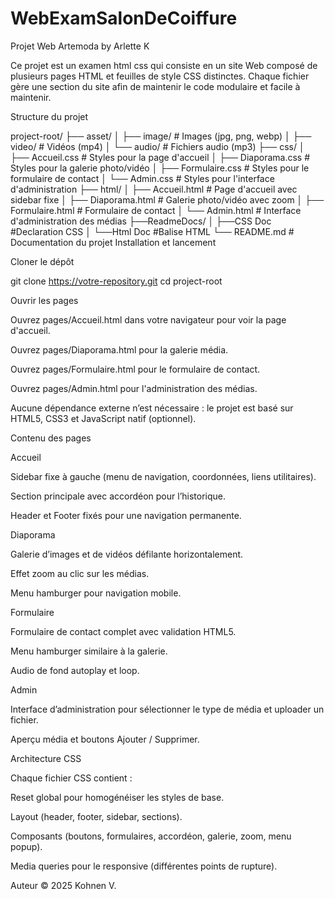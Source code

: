 # WebExamSalonDeCoiffure
Projet Web Artemoda by Arlette K

Ce projet est un examen html css qui consiste en un site Web composé de plusieurs pages HTML et feuilles de style CSS distinctes. Chaque fichier gère une section du site afin de maintenir le code modulaire et facile à maintenir.

Structure du projet

project-root/
├── asset/
│   ├── image/           # Images (jpg, png, webp)
│   ├── video/           # Vidéos (mp4)
│   └── audio/           # Fichiers audio (mp3)
├── css/
│   ├── Accueil.css      # Styles pour la page d'accueil
│   ├── Diaporama.css    # Styles pour la galerie photo/vidéo
│   ├── Formulaire.css   # Styles pour le formulaire de contact
│   └── Admin.css        # Styles pour l'interface d'administration
├── html/
│   ├── Accueil.html     # Page d'accueil avec sidebar fixe
│   ├── Diaporama.html   # Galerie photo/vidéo avec zoom
│   ├── Formulaire.html  # Formulaire de contact
│   └── Admin.html       # Interface d'administration des médias
├──ReadmeDocs/
│   ├──CSS Doc           #Declaration CSS
│   └──Html Doc          #Balise HTML
└── README.md            # Documentation du projet
Installation et lancement

Cloner le dépôt

git clone https://votre-repository.git
cd project-root

Ouvrir les pages

Ouvrez pages/Accueil.html dans votre navigateur pour voir la page d'accueil.

Ouvrez pages/Diaporama.html pour la galerie média.

Ouvrez pages/Formulaire.html pour le formulaire de contact.

Ouvrez pages/Admin.html pour l'administration des médias.

Aucune dépendance externe n’est nécessaire : le projet est basé sur HTML5, CSS3 et JavaScript natif (optionnel).

Contenu des pages

Accueil

Sidebar fixe à gauche (menu de navigation, coordonnées, liens utilitaires).

Section principale avec accordéon pour l’historique.

Header et Footer fixés pour une navigation permanente.

Diaporama

Galerie d’images et de vidéos défilante horizontalement.

Effet zoom au clic sur les médias.

Menu hamburger pour navigation mobile.

Formulaire

Formulaire de contact complet avec validation HTML5.

Menu hamburger similaire à la galerie.

Audio de fond autoplay et loop.

Admin

Interface d’administration pour sélectionner le type de média et uploader un fichier.

Aperçu média et boutons Ajouter / Supprimer.

Architecture CSS

Chaque fichier CSS contient :

Reset global pour homogénéiser les styles de base.

Layout (header, footer, sidebar, sections).

Composants (boutons, formulaires, accordéon, galerie, zoom, menu popup).

Media queries pour le responsive (différentes points de rupture).



Auteur
© 2025 Kohnen V.

